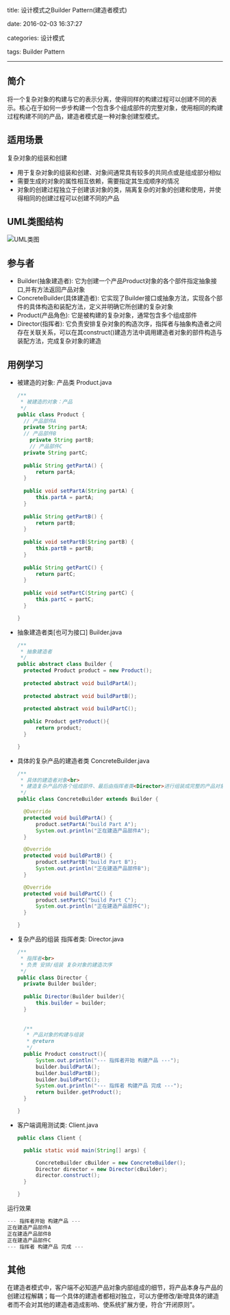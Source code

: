 title: 设计模式之Builder Pattern(建造者模式)

date: 2016-02-03 16:37:27

categories: 设计模式

tags: Builder Pattern

------

## 简介

将一个复杂对象的构建与它的表示分离，使得同样的构建过程可以创建不同的表示。核心在于如何一步步构建一个包含多个组成部件的完整对象，使用相同的构建过程构建不同的产品，建造者模式是一种对象创建型模式。

## 适用场景

复杂对象的组装和创建

- 用于复杂对象的组装和创建、对象间通常具有较多的共同点或是组成部分相似
- 需要生成的对象的属性相互依赖，需要指定其生成顺序的情况
- 对象的创建过程独立于创建该对象的类，隔离复杂的对象的创建和使用，并使得相同的创建过程可以创建不同的产品

## UML类图结构

![UML类图](https://www.flyada.com/images/Build%20Parttern%20UML.png)

## 参与者

- Builder(抽象建造者): 它为创建一个产品Product对象的各个部件指定抽象接口,并有方法返回产品对象
- ConcreteBuilder(具体建造者): 它实现了Builder接口或抽象方法，实现各个部件的具体构造和装配方法，定义并明确它所创建的复杂对象
- Product(产品角色):  它是被构建的复杂对象，通常包含多个组成部件
- Director(指挥者): 它负责安排复杂对象的构造次序，指挥者与抽象构造者之间存在关联关系，可以在其construct()建造方法中调用建造者对象的部件构造与装配方法，完成复杂对象的建造

## 用例学习

- 被建造的对象: 产品类 Product.java
  
  ``` java
  /**
   * 被建造的对象：产品
   */
  public class Product {
  	// 产品部件A
  	private String partA;
  	// 产品部件B
      private String partB;
      // 产品部件C
   	private String partC;
   	
  	public String getPartA() {
  		return partA;
  	}
  	
  	public void setPartA(String partA) {
  		this.partA = partA;
  	}
  	
  	public String getPartB() {
  		return partB;
  	}
  	
  	public void setPartB(String partB) {
  		this.partB = partB;
  	}
  	
  	public String getPartC() {
  		return partC;
  	}
  	
  	public void setPartC(String partC) {
  		this.partC = partC;
  	}
  
  }
  ```


- 抽象建造者类[也可为接口]  Builder.java
  
  ``` java
  /**
   * 抽象建造者
   */
  public abstract class Builder {
  	protected Product product = new Product();
  	
  	protected abstract void buildPartA();
  	
  	protected abstract void buildPartB();
  	
  	protected abstract void buildPartC();
  	
  	public Product getProduct(){
  		return product;
  	}
  
  }
  ```


- 具体的复杂产品的建造者类 ConcreteBuilder.java
  
  ``` java
  /**
   * 具体的建造者对象<br>
   * 建造复杂产品的各个组成部件、最后由指挥者类<Director>进行组装成完整的产品对象
   */
  public class ConcreteBuilder extends Builder {
  
  	@Override
  	protected void buildPartA() {
  		product.setPartA("build Part A");
  		System.out.println("正在建造产品部件A");
  	}
  
  	@Override
  	protected void buildPartB() {
  		product.setPartB("build Part B");
  		System.out.println("正在建造产品部件B");
  	}
  
  	@Override
  	protected void buildPartC() {
  		product.setPartC("build Part C");
  		System.out.println("正在建造产品部件C");
  	}
  
  }
  ```


- 复杂产品的组装 指挥者类: Director.java
  
  ``` java
  /**
   * 指挥者<br>
   * 负责 安排/组装 复杂对象的建造次序
   */
  public class Director {
  	private Builder builder;
  	
  	public Director(Builder builder){
  		this.builder = builder;
  	}
  	
  	
  	/**
  	 * 产品对象的构建与组装
  	 * @return
  	 */
  	public Product construct(){
  		System.out.println("--- 指挥者开始 构建产品 ---");
  		builder.buildPartA();
  		builder.buildPartB();
  		builder.buildPartC();
  		System.out.println("--- 指挥者 构建产品 完成 ---");
  		return builder.getProduct();
  	}
  
  }
  ```


- 客户端调用测试类: Client.java
  
  ``` java
  public class Client {
  
  	public static void main(String[] args) {
  
  		ConcreteBuilder cBuilder = new ConcreteBuilder();
  		Director director = new Director(cBuilder);
  		director.construct();
  	}
  
  }
  ```



 运行效果

``` java
--- 指挥者开始 构建产品 ---
正在建造产品部件A
正在建造产品部件B
正在建造产品部件C
--- 指挥者 构建产品 完成 ---
```

## 其他

在建造者模式中，客户端不必知道产品对象内部组成的细节，将产品本身与产品的创建过程解耦；每一个具体的建造者都相对独立，可以方便修改/新增具体的建造者而不会对其他的建造者造成影响、使系统扩展方便，符合“开闭原则”。